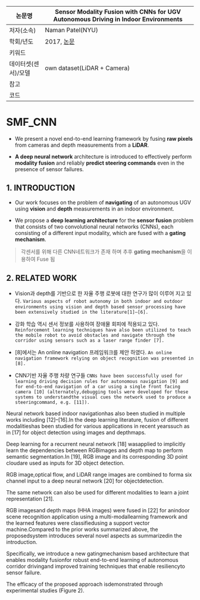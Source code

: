 | 논문명 | Sensor Modality Fusion with CNNs for UGV Autonomous Driving in Indoor Environments |
| --- | --- |
| 저자\(소속\) | Naman Patel\(NYU\) |
| 학회/년도 | 2017, [논문](http://cims.nyu.edu/~achoroma/NonFlash/Papers/SMF_CNN.pdf) |
| 키워드 |   |
| 데이터셋(센서)/모델 | own dataset(LiDAR + Camera) |
| 참고 |  |
| 코드 |  |

# SMF_CNN

- We present a novel end-to-end learning framework by fusing **raw pixels** from cameras and depth measurements from a **LiDAR**. 

- **A deep neural network** architecture is introduced to effectively perform **modality fusion** and reliably **predict steering commands** even in the presence of sensor failures. 

## 1. INTRODUCTION

- Our work focuses on the problem of **navigating** of an autonomous UGV using **vision** and **depth** measurements in an indoor environment. 

- We propose a **deep learning architecture** for the **sensor fusion** problem that consists of two convolutional neural networks (CNNs), each consisting of a different input modality, which are fused with a **gating mechanism**. 

> 각센서를 위해 다른 CNN네트워크가 존재 하며 추후 **gating mechanism**을 이용하여 Fuse 됨 

## 2. RELATED WORK

- Vision과  depth를 기반으로 한 자율 주행 로봇에 대한 연구가 많이 이루어 지고 있다. `Various aspects of robot autonomy in both indoor and outdoor environments using vision and depth based sensor processing have been extensively studied in the literature[1]–[6]. `

- 강화 학습 역시 센서 정보를 사용하여 장애물 회피에 적용되고 있다. `Reinforcement learning techniques have also been utilized to teach the mobile robot to avoid obstacles and navigate through the corridor using sensors such as a laser range finder [7]. `

- [8]에서는 An online navigation 프레임워크를 제안 하였다. `An online navigation framework relying on object recognition was presented in [8]. `

- CNN기반 자율 주행 차량 연구들 `CNNs have been successfully used for learning driving decision rules for autonomous navigation [9] and for end-to-end navigation of a car using a single front facing camera [10] (alternately,debugging tools were developed for these systems to understandthe visual cues the network used to produce a steeringcommand, e.g. [11]). `

Neural network based indoor navigationhas also been studied in multiple works including [12]–[16].In the deep learning literature, fusion of different modalitieshas been studied for various applications in recent yearssuch as in [17] for object detection using images and depthmaps. 

Deep learning for a recurrent neural network [18] wasapplied to implicitly learn the dependencies between RGBimages and depth map to perform semantic segmentation.In [19], RGB image and its corresponding 3D point cloudare used as inputs for 3D object detection. 

RGB image,optical flow, and LiDAR range images are combined to forma six channel input to a deep neural network [20] for objectdetection. 

The same network can also be used for different modalities to learn a joint representation [21]. 

RGB imagesand depth maps (HHA images) were fused in [22] for anindoor scene recognition application using a multi-modallearning framework and the learned features were classifiedusing a support vector machine.Compared to the prior works summarized above, the proposedsystem introduces several novel aspects as summarizedin the introduction. 

Specifically, we introduce a new gatingmechanism based architecture that enables modality fusionfor robust end-to-end learning of autonomous corridor drivingand improved training techniques that enable resiliencyto sensor failure. 

The efficacy of the proposed approach isdemonstrated through experimental studies (Figure 2).
<!--stackedit_data:
eyJoaXN0b3J5IjpbNzgwNjMxNDg3XX0=
-->